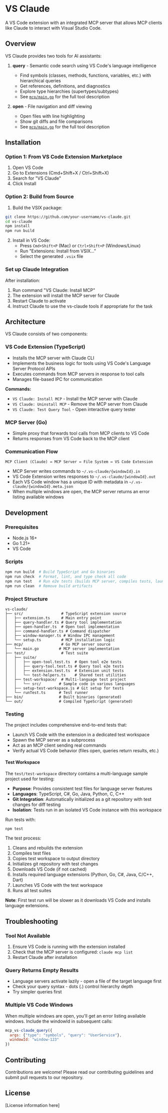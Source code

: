 # VS Claude

A VS Code extension with an integrated MCP server that allows MCP clients like Claude to interact with Visual Studio Code.

## Overview

VS Claude provides two tools for AI assistants:

1. **query** - Semantic code search using VS Code's language intelligence
   - Find symbols (classes, methods, functions, variables, etc.) with hierarchical queries
   - Get references, definitions, and diagnostics
   - Explore type hierarchies (supertypes/subtypes)
   - See [`mcp/main.go`](mcp/main.go) for the full tool description

2. **open** - File navigation and diff viewing
   - Open files with line highlighting
   - Show git diffs and file comparisons
   - See [`mcp/main.go`](mcp/main.go) for the full tool description

## Installation

### Option 1: From VS Code Extension Marketplace
1. Open VS Code
2. Go to Extensions (Cmd+Shift+X / Ctrl+Shift+X)
3. Search for "VS Claude"
4. Click Install

### Option 2: Build from Source
1. Build the VSIX package:
```bash
git clone https://github.com/your-username/vs-claude.git
cd vs-claude
npm install
npm run build
```

2. Install in VS Code:
   - Press `Cmd+Shift+P` (Mac) or `Ctrl+Shift+P` (Windows/Linux)
   - Run "Extensions: Install from VSIX..."
   - Select the generated `.vsix` file

### Set up Claude Integration
After installation:
1. Run command "VS Claude: Install MCP"
2. The extension will install the MCP server for Claude
3. Restart Claude to activate
4. Instruct Claude to use the vs-claude tools if appropriate for the task

## Architecture

VS Claude consists of two components:

### VS Code Extension (TypeScript)
- Installs the MCP server with Claude CLI
- Implements the business logic for tools using VS Code's Language Server Protocol APIs
- Executes commands from MCP servers in response to tool calls
- Manages file-based IPC for communication

**Commands:**
- `VS Claude: Install MCP` - Install the MCP server with Claude
- `VS Claude: Uninstall MCP` - Remove the MCP server from Claude
- `VS Claude: Test Query Tool` - Open interactive query tester

### MCP Server (Go)
- Simple proxy that forwards tool calls from MCP clients to VS Code
- Returns responses from VS Code back to the MCP client

### Communication Flow
```
MCP Client (Claude) ↔ MCP Server ↔ File System ↔ VS Code Extension
```

- MCP Server writes commands to `~/.vs-claude/{windowId}.in`
- VS Code Extension writes responses to `~/.vs-claude/{windowId}.out`
- Each VS Code window has a unique ID with metadata in `~/.vs-claude/{windowId}.meta.json`
- When multiple windows are open, the MCP server returns an error listing available windows


## Development

### Prerequisites
- Node.js 16+
- Go 1.21+
- VS Code

### Scripts

```bash
npm run build  # Build TypeScript and Go binaries
npm run check  # Format, lint, and type check all code
npm run test   # Run e2e tests (builds MCP server, compiles tests, launches VS Code)
npm run clean  # Remove build artifacts
```

### Project Structure
```
vs-claude/
├── src/                 # TypeScript extension source
│   ├── extension.ts     # Main entry point
│   ├── query-handler.ts # Query tool implementation
│   ├── open-handler.ts  # Open tool implementation
│   ├── command-handler.ts # Command dispatcher
│   ├── window-manager.ts # Window IPC management
│   └── setup.ts         # MCP installation logic
├── mcp/                 # Go MCP server source
│   └── main.go         # MCP server implementation
├── test/                # Test suite
│   ├── suite/
│   │   ├── open-tool.test.ts  # Open tool e2e tests
│   │   ├── query-tool.test.ts # Query tool e2e tests
│   │   ├── extension.test.ts  # Extension unit tests
│   │   └── test-helpers.ts    # Shared test utilities
│   ├── test-workspace/  # Multi-language test project
│   │   └── src/        # Sample code in various languages
│   ├── setup-test-workspace.js # Git setup for tests
│   └── runTest.ts      # Test runner
├── bin/                # Built binaries (generated)
└── out/                # Compiled TypeScript (generated)
```

### Testing

The project includes comprehensive end-to-end tests that:
- Launch VS Code with the extension in a dedicated test workspace
- Spawn the MCP server as a subprocess
- Act as an MCP client sending real commands
- Verify actual VS Code behavior (files open, queries return results, etc.)

#### Test Workspace

The `test/test-workspace` directory contains a multi-language sample project used for testing:
- **Purpose**: Provides consistent test files for language server features
- **Languages**: TypeScript, C#, Go, Java, Python, C, C++
- **Git Integration**: Automatically initialized as a git repository with test changes for diff testing
- **Isolation**: Tests run in an isolated VS Code instance with this workspace

Run tests with:
```bash
npm test
```

The test process:
1. Cleans and rebuilds the extension
2. Compiles test files
3. Copies test workspace to output directory
4. Initializes git repository with test changes
5. Downloads VS Code (if not cached)
6. Installs required language extensions (Python, Go, C#, Java, C/C++, Dart)
7. Launches VS Code with the test workspace
8. Runs all test suites

**Note**: First test run will be slower as it downloads VS Code and installs language extensions.

## Troubleshooting

### Tool Not Available
1. Ensure VS Code is running with the extension installed
2. Check that the MCP server is configured: `claude mcp list`
3. Restart Claude after installation

### Query Returns Empty Results
- Language servers activate lazily - open a file of the target language first
- Check your query syntax - dots (.) control hierarchy depth
- Try simpler queries first

### Multiple VS Code Windows
When multiple windows are open, you'll get an error listing available windows. Include the windowId in subsequent calls:
```javascript
mcp_vs-claude_query({
  args: {"type": "symbols", "query": "UserService"},
  windowId: "window-123"
})
```


## Contributing

Contributions are welcome! Please read our contributing guidelines and submit pull requests to our repository.

## License

[License information here]